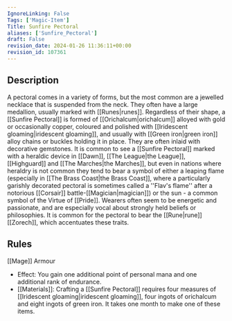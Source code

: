 ```yaml
---
IgnoreLinking: False
Tags: ['Magic-Item']
Title: Sunfire Pectoral
aliases: ['Sunfire_Pectoral']
draft: False
revision_date: 2024-01-26 11:36:11+00:00
revision_id: 107361
---
```


## Description
A pectoral comes in a variety of forms, but the most common are a jewelled necklace that is suspended from the neck. They often have a large medallion, usually marked with [[Runes|runes]]. Regardless of their shape, a [[Sunfire Pectoral]] is formed of [[Orichalcum|orichalcum]] alloyed with gold or occasionally copper, coloured and polished with [[Iridescent gloaming|iridescent gloaming]], and usually with [[Green iron|green iron]] alloy chains or buckles holding it in place. They are often inlaid with decorative gemstones. It is common to see a [[Sunfire Pectoral]] marked with a heraldic device in [[Dawn]], [[The League|the League]], [[Highguard]] and [[The Marches|the Marches]], but even in nations where heraldry is not common they tend to bear a symbol of either a leaping flame (especially in [[The Brass Coast|the Brass Coast]], where a particularly garishly decorated pectoral is sometimes called a ''Flav's flame'' after a notorious [[Corsair]] battle-[[Magician|magician]]) or the sun - a common symbol of the Virtue of [[Pride]].
Wearers often seem to be energetic and passionate, and are especially vocal about strongly held beliefs or philosophies. It is common for the pectoral to bear the [[Rune|rune]] [[Zorech]], which accentuates these traits.
## Rules
[[Mage]] Armour
* Effect: You gain one additional point of personal mana and one additional rank of endurance.
* [[Materials]]: Crafting a [[Sunfire Pectoral]] requires four measures of [[Iridescent gloaming|iridescent gloaming]], four ingots of orichalcum and eight ingots of green iron. It takes one month to make one of these items.